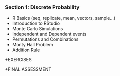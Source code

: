 ### Section 1: Discrete Probability

- R Basics (seq, replicate, mean, vectors, sample...)
- Introduction to RStudio
- Monte Carlo Simulations
- Independent and Dependent events
- Permutations and Combinations
- Monty Hall Problem
- Addition Rule

+EXERCISES

+FINAL ASSESSMENT
